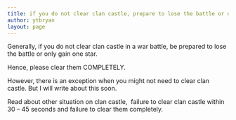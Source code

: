 ```yaml
---
title: if you do not clear clan castle, prepare to lose the battle or only gain one star.
author: ytbryan
layout: page
---
```

Generally, if you do not clear clan castle in a war battle, be prepared to lose the battle or only gain one star.

Hence, please clear them COMPLETELY.

However, there is an exception when you might not need to clear clan castle. But I will write about this soon.

Read about other situation on clan castle,  failure to clear clan castle within 30 &#8211; 45 seconds and failure to clear them completely.
